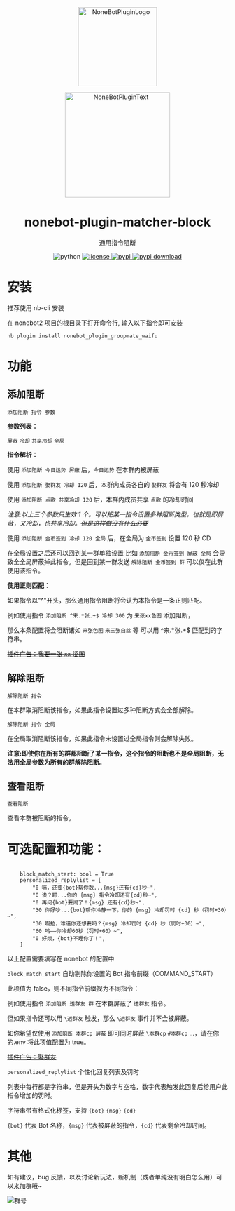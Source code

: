 <div align="center">

<a href="https://v2.nonebot.dev/store">
  <img src="https://raw.githubusercontent.com/A-kirami/nonebot-plugin-template/resources/nbp_logo.png" width="180" height="180" alt="NoneBotPluginLogo">
</a>

<p>
  <img src="https://raw.githubusercontent.com/A-kirami/nonebot-plugin-template/resources/NoneBotPlugin.svg" width="240" alt="NoneBotPluginText">
</p>

# nonebot-plugin-matcher-block

通用指令阻断

<img src="https://img.shields.io/badge/python-3.12+-blue.svg" alt="python">
<a href="./LICENSE">
  <img src="https://img.shields.io/github/license/KarisAya/nonebot_plugin_matcher_block.svg" alt="license">
</a>
<a href="https://pypi.python.org/pypi/nonebot_plugin_matcher_block">
  <img src="https://img.shields.io/pypi/v/nonebot_plugin_matcher_block.svg" alt="pypi">
</a>
<a href="https://pypi.python.org/pypi/nonebot_plugin_matcher_block">
  <img src="https://img.shields.io/pypi/dm/nonebot_plugin_matcher_block" alt="pypi download">
</a>

</div>

# 安装

推荐使用 nb-cli 安装

在 nonebot2 项目的根目录下打开命令行, 输入以下指令即可安装

```bash
nb plugin install nonebot_plugin_groupmate_waifu
```

# 功能

## 添加阻断

`添加阻断 指令 参数`

**参数列表：**

`屏蔽` `冷却` `共享冷却` `全局`

**指令解析：**

使用 `添加阻断 今日运势 屏蔽` 后，`今日运势` 在本群内被屏蔽

使用 `添加阻断 娶群友 冷却 120` 后，本群内成员各自的 `娶群友` 将会有 120 秒冷却

使用 `添加阻断 点歌 共享冷却 120` 后，本群内成员共享 `点歌` 的冷却时间

_注意:以上三个参数只生效 1 个。可以把某一指令设置多种阻断类型，也就是即屏蔽，又冷却，也共享冷却。~~但是这样做没有什么必要~~_

使用 `添加阻断 金币签到 冷却 120 全局` 后，在全局为 `金币签到` 设置 120 秒 CD

在全局设置之后还可以回到某一群单独设置
比如 `添加阻断 金币签到 屏蔽 全局` 会导致全全局屏蔽掉此指令。但是回到某一群发送 `解除阻断 金币签到 群` 可以仅在此群使用该指令。

**使用正则匹配：**

如果指令以"^"开头，那么通用指令阻断将会认为本指令是一条正则匹配。

例如使用指令 `添加阻断 ^来.*张.+$ 冷却 300` 为 `来张xx色图` 添加阻断，

那么本条配置将会阻断诸如 `来张色图` `来三张白丝` 等 可以用 ^来.\*张.+$ 匹配到的字符串。

[~~插件广告：我要一张 xx 涩图~~](https://github.com/KarisAya/nonebot_plugin_setu_collection)

## 解除阻断

`解除阻断 指令`

在本群取消阻断该指令，如果此指令设置过多种阻断方式会全部解除。

`解除阻断 指令 全局`

在全局取消阻断该指令，如果此指令未设置过全局指令则会解除失败。

**注意:即使你在所有的群都阻断了某一指令，这个指令的阻断也不是全局阻断，无法用全局参数为所有的群解除阻断。**

## 查看阻断

`查看阻断`

查看本群被阻断的指令。

# 可选配置和功能：

```env

    block_match_start: bool = True
    personalized_replylist = [
        "0 嘛，还要{bot}帮你数...{msg}还有{cd}秒~",
        "0 诶？盯...你的 {msg} 指令冷却还有{cd}秒~",
        "0 再问{bot}要闹了！{msg} 还有{cd}秒~",
        "30 你好吵...{bot}帮你冷静一下。你的 {msg} 冷却罚时 {cd} 秒（罚时+30）~",
        "30 啊拉，难道你还想要吗？{msg} 冷却罚时 {cd} 秒（罚时+30）~",
        "60 呜——你冷却60秒（罚时+60）~",
        "0 好烦，{bot}不理你了！",
    ]

```

以上配置需要填写在 nonebot 的配置中

`block_match_start` 自动剔除你设置的 Bot 指令前缀（COMMAND_START）

此项值为 false，则不同指令前缀视为不同指令：

例如使用指令 `添加阻断 透群友 群` 在本群屏蔽了 `透群友` 指令。

但如果指令还可以用 `\透群友` 触发，那么 `\透群友` 事件并不会被屏蔽。

如你希望仅使用 `添加阻断 本群cp 屏蔽` 即可同时屏蔽 `\本群cp` `#本群cp` ...，请在你的.env 将此项值配置为 true。

[~~插件广告：娶群友~~](https://github.com/KarisAya/nonebot_plugin_groupmate_waifu)

`personalized_replylist` 个性化回复列表及罚时

列表中每行都是字符串，但是开头为数字与空格，数字代表触发此回复后给用户此指令增加的罚时。

字符串带有格式化标签，支持 `{bot}` `{msg}` `{cd}`

`{bot}` 代表 Bot 名称，`{msg}` 代表被屏蔽的指令，`{cd}` 代表剩余冷却时间。

# 其他

如有建议，bug 反馈，以及讨论新玩法，新机制（或者单纯没有明白怎么用）可以来加群哦~

![群号](https://raw.githubusercontent.com/clovers-project/clovers/refs/heads/master/%E9%99%84%E4%BB%B6/qrcode_1676538742221.jpg)
